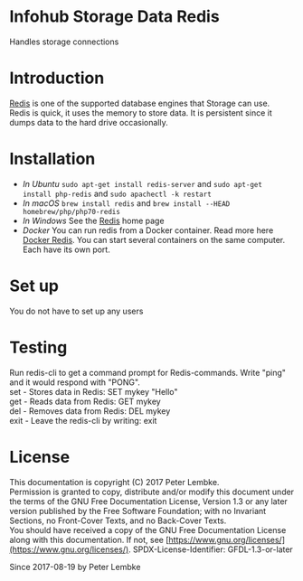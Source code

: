 # Infohub Storage Data Redis

Handles storage connections

# Introduction

[Redis](https://redis.io/) is one of the supported database engines that Storage can use.  
Redis is quick, it uses the memory to store data. It is persistent since it dumps data to the hard drive occasionally.

# Installation

* _In Ubuntu_ `sudo apt-get install redis-server` and `sudo apt-get install php-redis` and `sudo apachectl -k restart`
* _In macOS_ `brew install redis` and `brew install --HEAD homebrew/php/php70-redis`
* _In Windows_ See the [Redis](https://redis.io) home page
* _Docker_ You can run redis from a Docker container. Read more here [Docker Redis](https://hub.docker.com/_/redis/).
  You can start several containers on the same computer. Each have its own port.

# Set up

You do not have to set up any users

# Testing

Run redis-cli to get a command prompt for Redis-commands. Write "ping" and it would respond with "PONG".  
set - Stores data in Redis: SET mykey "Hello"  
get - Reads data from Redis: GET mykey  
del - Removes data from Redis: DEL mykey  
exit - Leave the redis-cli by writing: exit

# License

This documentation is copyright (C) 2017 Peter Lembke.  
Permission is granted to copy, distribute and/or modify this document under the terms of the GNU Free Documentation
License, Version 1.3 or any later version published by the Free Software Foundation; with no Invariant Sections, no
Front-Cover Texts, and no Back-Cover Texts.  
You should have received a copy of the GNU Free Documentation License along with this documentation. If not,
see [https://www.gnu.org/licenses/](https://www.gnu.org/licenses/). SPDX-License-Identifier: GFDL-1.3-or-later

Since 2017-08-19 by Peter Lembke  
